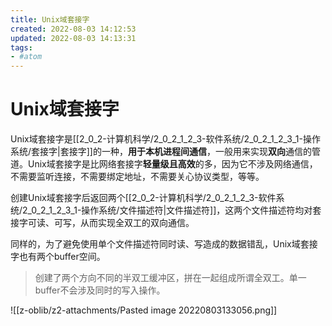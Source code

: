 ```yaml
---
title: Unix域套接字
created: 2022-08-03 14:12:53
updated: 2022-08-03 14:13:31
tags: 
- #atom
---
```

# Unix域套接字

Unix域套接字是[[2_0_2-计算机科学/2_0_2_1_2_3-软件系统/2_0_2_1_2_3_1-操作系统/套接字|套接字]]的一种，**用于本机进程间通信**，一般用来实现**双向**通信的管道。Unix域套接字是比网络套接字**轻量级且高效**的多，因为它不涉及网络通信，不需要监听连接，不需要绑定地址，不需要关心协议类型，等等。

创建Unix域套接字后返回两个[[2_0_2-计算机科学/2_0_2_1_2_3-软件系统/2_0_2_1_2_3_1-操作系统/文件描述符|文件描述符]]，这两个文件描述符均对套接字可读、可写，从而实现全双工的双向通信。

同样的，为了避免使用单个文件描述符同时读、写造成的数据错乱，Unix域套接字也有两个buffer空间。

> 创建了两个方向不同的半双工缓冲区，拼在一起组成所谓全双工。单一buffer不会涉及同时的写入操作。

![[z-oblib/z2-attachments/Pasted image 20220803133056.png]]